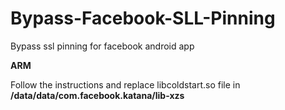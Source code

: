 # Bypass-Facebook-SLL-Pinning
Bypass ssl pinning for facebook android app

**ARM** 

Follow the instructions and replace libcoldstart.so file in **/data/data/com.facebook.katana/lib-xzs**
